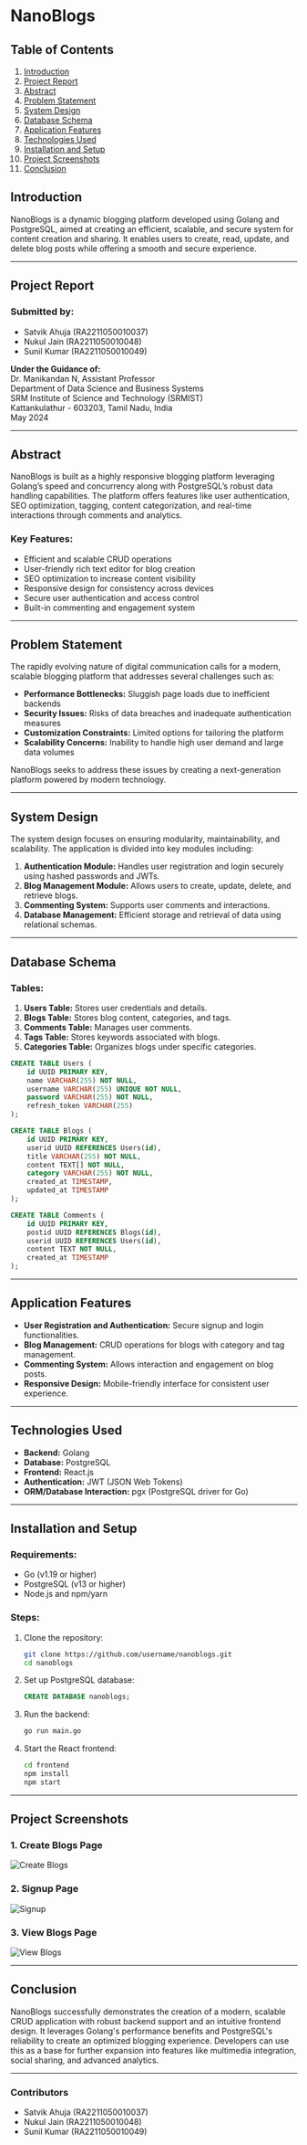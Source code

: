 # NanoBlogs

## Table of Contents
1. [Introduction](#introduction)
2. [Project Report](#project-report)
3. [Abstract](#abstract)
4. [Problem Statement](#problem-statement)
5. [System Design](#system-design)
6. [Database Schema](#database-schema)
7. [Application Features](#application-features)
8. [Technologies Used](#technologies-used)
9. [Installation and Setup](#installation-and-setup)
10. [Project Screenshots](#project-screenshots)
11. [Conclusion](#conclusion)

## Introduction
NanoBlogs is a dynamic blogging platform developed using Golang and PostgreSQL, aimed at creating an efficient, scalable, and secure system for content creation and sharing. It enables users to create, read, update, and delete blog posts while offering a smooth and secure experience.

---

## Project Report

### Submitted by:
- Satvik Ahuja (RA2211050010037)  
- Nukul Jain (RA2211050010048)  
- Sunil Kumar (RA2211050010049)

**Under the Guidance of:**  
Dr. Manikandan N, Assistant Professor  
Department of Data Science and Business Systems  
SRM Institute of Science and Technology (SRMIST)  
Kattankulathur - 603203, Tamil Nadu, India  
May 2024

---

## Abstract
NanoBlogs is built as a highly responsive blogging platform leveraging Golang’s speed and concurrency along with PostgreSQL’s robust data handling capabilities. The platform offers features like user authentication, SEO optimization, tagging, content categorization, and real-time interactions through comments and analytics.

### Key Features:
- Efficient and scalable CRUD operations
- User-friendly rich text editor for blog creation
- SEO optimization to increase content visibility
- Responsive design for consistency across devices
- Secure user authentication and access control
- Built-in commenting and engagement system

---

## Problem Statement
The rapidly evolving nature of digital communication calls for a modern, scalable blogging platform that addresses several challenges such as:
- **Performance Bottlenecks:** Sluggish page loads due to inefficient backends
- **Security Issues:** Risks of data breaches and inadequate authentication measures
- **Customization Constraints:** Limited options for tailoring the platform
- **Scalability Concerns:** Inability to handle high user demand and large data volumes

NanoBlogs seeks to address these issues by creating a next-generation platform powered by modern technology.

---

## System Design
The system design focuses on ensuring modularity, maintainability, and scalability. The application is divided into key modules including:
1. **Authentication Module:** Handles user registration and login securely using hashed passwords and JWTs.
2. **Blog Management Module:** Allows users to create, update, delete, and retrieve blogs.
3. **Commenting System:** Supports user comments and interactions.
4. **Database Management:** Efficient storage and retrieval of data using relational schemas.

---

## Database Schema
### Tables:
1. **Users Table:** Stores user credentials and details.
2. **Blogs Table:** Stores blog content, categories, and tags.
3. **Comments Table:** Manages user comments.
4. **Tags Table:** Stores keywords associated with blogs.
5. **Categories Table:** Organizes blogs under specific categories.

```sql
CREATE TABLE Users (
    id UUID PRIMARY KEY,
    name VARCHAR(255) NOT NULL,
    username VARCHAR(255) UNIQUE NOT NULL,
    password VARCHAR(255) NOT NULL,
    refresh_token VARCHAR(255)
);

CREATE TABLE Blogs (
    id UUID PRIMARY KEY,
    userid UUID REFERENCES Users(id),
    title VARCHAR(255) NOT NULL,
    content TEXT[] NOT NULL,
    category VARCHAR(255) NOT NULL,
    created_at TIMESTAMP,
    updated_at TIMESTAMP
);

CREATE TABLE Comments (
    id UUID PRIMARY KEY,
    postid UUID REFERENCES Blogs(id),
    userid UUID REFERENCES Users(id),
    content TEXT NOT NULL,
    created_at TIMESTAMP
);
```

---

## Application Features
- **User Registration and Authentication:** Secure signup and login functionalities.
- **Blog Management:** CRUD operations for blogs with category and tag management.
- **Commenting System:** Allows interaction and engagement on blog posts.
- **Responsive Design:** Mobile-friendly interface for consistent user experience.

---

## Technologies Used
- **Backend:** Golang
- **Database:** PostgreSQL
- **Frontend:** React.js
- **Authentication:** JWT (JSON Web Tokens)
- **ORM/Database Interaction:** pgx (PostgreSQL driver for Go)

---

## Installation and Setup

### Requirements:
- Go (v1.19 or higher)
- PostgreSQL (v13 or higher)
- Node.js and npm/yarn

### Steps:
1. Clone the repository:
   ```bash
   git clone https://github.com/username/nanoblogs.git
   cd nanoblogs
   ```

2. Set up PostgreSQL database:
   ```sql
   CREATE DATABASE nanoblogs;
   ```

3. Run the backend:
   ```bash
   go run main.go
   ```

4. Start the React frontend:
   ```bash
   cd frontend
   npm install
   npm start
   ```

---

## Project Screenshots
### 1. Create Blogs Page
![Create Blogs](Screenshot%202025-02-03%20at%202.24.00%20PM.png)

### 2. Signup Page
![Signup](Screenshot%202025-02-03%20at%202.23.54%20PM.png)

### 3. View Blogs Page
![View Blogs](Screenshot%202025-02-03%20at%202.23.46%20PM.png)

---

## Conclusion
NanoBlogs successfully demonstrates the creation of a modern, scalable CRUD application with robust backend support and an intuitive frontend design. It leverages Golang's performance benefits and PostgreSQL's reliability to create an optimized blogging experience. Developers can use this as a base for further expansion into features like multimedia integration, social sharing, and advanced analytics.

---

### Contributors
- Satvik Ahuja (RA2211050010037)  
- Nukul Jain (RA2211050010048)  
- Sunil Kumar (RA2211050010049)
